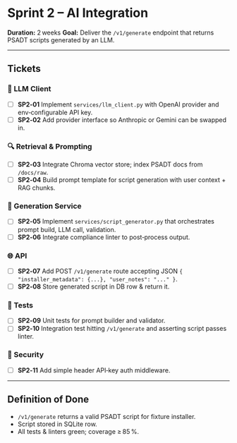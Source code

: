 # Sprint 2 – AI Integration
**Duration:** 2 weeks
**Goal:** Deliver the `/v1/generate` endpoint that returns PSADT scripts generated by an LLM.

---

## Tickets

### 🤖 LLM Client
- [ ] **SP2‑01** Implement `services/llm_client.py` with OpenAI provider and env‑configurable API key.
- [ ] **SP2‑02** Add provider interface so Anthropic or Gemini can be swapped in.

### 🔍 Retrieval & Prompting
- [ ] **SP2‑03** Integrate Chroma vector store; index PSADT docs from `/docs/raw`.
- [ ] **SP2‑04** Build prompt template for script generation with user context + RAG chunks.

### 📝 Generation Service
- [ ] **SP2‑05** Implement `services/script_generator.py` that orchestrates prompt build, LLM call, validation.
- [ ] **SP2‑06** Integrate compliance linter to post‑process output.

### 🌐 API
- [ ] **SP2‑07** Add POST `/v1/generate` route accepting JSON `{ "installer_metadata": {...}, "user_notes": "..." }`.
- [ ] **SP2‑08** Store generated script in DB row & return it.

### 🧪 Tests
- [ ] **SP2‑09** Unit tests for prompt builder and validator.
- [ ] **SP2‑10** Integration test hitting `/v1/generate` and asserting script passes linter.

### 🔐 Security
- [ ] **SP2‑11** Add simple header API‑key auth middleware.

---

## Definition of Done
* `/v1/generate` returns a valid PSADT script for fixture installer.
* Script stored in SQLite row.
* All tests & linters green; coverage ≥ 85 %.
